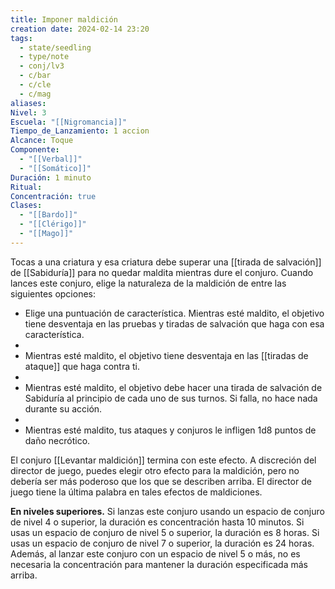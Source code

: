 ```yaml
---
title: Imponer maldición
creation date: 2024-02-14 23:20
tags:
  - state/seedling
  - type/note
  - conj/lv3
  - c/bar
  - c/cle
  - c/mag
aliases: 
Nivel: 3
Escuela: "[[Nigromancia]]"
Tiempo_de_Lanzamiento: 1 accion
Alcance: Toque
Componente:
  - "[[Verbal]]"
  - "[[Somático]]"
Duración: 1 minuto
Ritual: 
Concentración: true
Clases:
  - "[[Bardo]]"
  - "[[Clérigo]]"
  - "[[Mago]]"
---
```

Tocas a una criatura y esa criatura debe superar una [[tirada de salvación]] de [[Sabiduría]] para no quedar maldita mientras dure el conjuro. Cuando lances este conjuro, elige la naturaleza de la maldición de entre las siguientes opciones:

- Elige una puntuación de característica. Mientras esté maldito, el objetivo tiene desventaja en las pruebas y tiradas de salvación que haga con esa característica.
- 
- Mientras esté maldito, el objetivo tiene desventaja en las [[tiradas de ataque]] que haga contra ti.
- 
- Mientras esté maldito, el objetivo debe hacer una tirada de salvación de Sabiduría al principio de cada uno de sus turnos. Si falla, no hace nada durante su acción.
- 
- Mientras esté maldito, tus ataques y conjuros le infligen 1d8 puntos de daño necrótico.

El conjuro [[Levantar maldición]] termina con este efecto. A discreción del director de juego, puedes elegir otro efecto para la maldición, pero no debería ser más poderoso que los que se describen arriba. El director de juego tiene la última palabra en tales efectos de maldiciones.

**En niveles superiores.** Si lanzas este conjuro usando un espacio de conjuro de nivel 4 o superior, la duración es concentración hasta 10 minutos. Si usas un espacio de conjuro de nivel 5 o superior, la duración es 8 horas. Si usas un espacio de conjuro de nivel 7 o superior, la duración es 24 horas. Además, al lanzar este conjuro con un espacio de nivel 5 o más, no es necesaria la concentración para mantener la duración especificada más arriba.